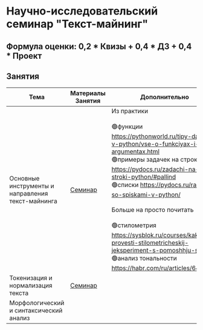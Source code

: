 # Научно-исследовательский семинар "Текст-майнинг"

## Формула оценки: 0,2 * Квизы + 0,4 * ДЗ + 0,4 * Проект

## Занятия
| Тема                                              | Материалы Занятия                                                      | Дополнительно                                                                                                                                                                                                                                                                                                                                                                                                                                                                                                                        |   |   |
|---------------------------------------------------|------------------------------------------------------------------------|--------------------------------------------------------------------------------------------------------------------------------------------------------------------------------------------------------------------------------------------------------------------------------------------------------------------------------------------------------------------------------------------------------------------------------------------------------------------------------------------------------------------------------------|---|---|
| Основные инструменты и направления текст-майнинга | [Семинар](https://github.com/knapweedss/TextMining_HSE/tree/main/sem1) | Из практики <br><br>🟢функции https://pythonworld.ru/tipy-dannyx-v-python/vse-o-funkciyax-i-ix-argumentax.html<br>🟢примеры задачек на строки https://pydocs.ru/zadachi-na-stroki-python/#pallind<br>🟢списки https://pydocs.ru/rabota-so-spiskami-v-python/<br><br> Больше на просто почитать <br><br>🟢стилометрия https://sysblok.ru/courses/kak-provesti-stilometricheskij-jeksperiment-s-pomoshhju-stylo/<br>🟢анализ тональности https://habr.com/ru/articles/646129/ |   |   |
| Токенизация и нормализация текста                 | [Семинар](https://github.com/knapweedss/TextMining_HSE/tree/main/sem2) |                                                                                                                                                                                                                                                                                                                                                                                                                                                                                                                                      |   |   |
| Морфологический и синтаксический анализ           |                                                                        |                                                                                                                                                                                                                                                                                                                                                                                                                                                                                                                                      |   |   |
